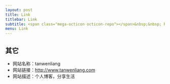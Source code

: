 ```yaml
---
layout: post
title: Link
titlebar: Link
subtitle: <span class="mega-octicon octicon-repo"></span>&nbsp;&nbsp; Resource link
menu: Link
---
```


## 其它  

- 网站名称：tanwenliang  
- 网站链接：http://www.tanwenliang.com  
- 网站描述：个人博客，分享生活  

